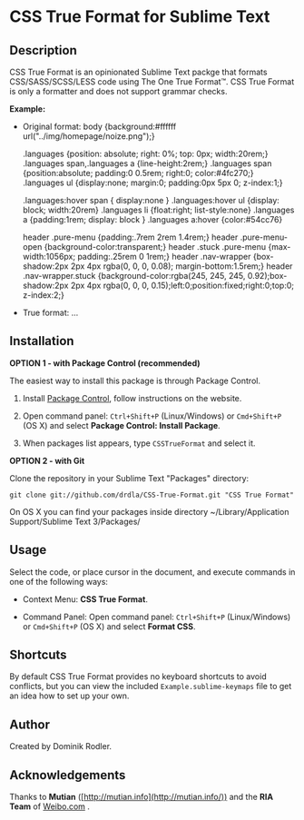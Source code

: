 CSS True Format for Sublime Text
================================


Description
-----------

CSS True Format is an opinionated Sublime Text packge that formats CSS/SASS/SCSS/LESS code
using The One True Format&#8482;.
CSS True Format is only a formatter and does not support grammar checks.

**Example:**

* Original format:
    body {background:#ffffff url("../img/homepage/noize.png");}

    .languages {position: absolute; right: 0%; top: 0px; width:20rem;}
    .languages span,.languages a {line-height:2rem;}
    .languages span {position:absolute; padding:0 0.5rem; right:0; color:#4fc270;}
    .languages ul {display:none; margin:0; padding:0px 5px 0; z-index:1;}

    .languages:hover span { display:none }
    .languages:hover ul {display: block; width:20rem}
    .languages li {float:right; list-style:none}
    .languages a {padding:1rem; display: block }
    .languages a:hover {color:#54cc76}


    header .pure-menu {padding:.7rem 2rem 1.4rem;}
    header .pure-menu-open {background-color:transparent;}
    header .stuck .pure-menu {max-width:1056px; padding:.25rem 0 1rem;}
    header .nav-wrapper {box-shadow:2px 2px 4px rgba(0, 0, 0, 0.08); margin-bottom:1.5rem;}
    header .nav-wrapper.stuck {background-color:rgba(245, 245, 245, 0.92);box-shadow:2px 2px 4px rgba(0, 0, 0, 0.15);left:0;position:fixed;right:0;top:0; z-index:2;}


* True format:
    ...


Installation
------------

**OPTION 1 - with Package Control (recommended)**

The easiest way to install this package is through Package Control.

1. Install [Package Control](https://sublime.wbond.net/installation), follow instructions on the website.

2. Open command panel: `Ctrl+Shift+P` (Linux/Windows) or `Cmd+Shift+P` (OS X) and select **Package Control: Install Package**.

3. When packages list appears, type `CSSTrueFormat` and select it.


**OPTION 2 - with Git**

Clone the repository in your Sublime Text "Packages" directory:

    git clone git://github.com/drdla/CSS-True-Format.git "CSS True Format"

On OS X you can find your packages inside directory
    ~/Library/Application Support/Sublime Text 3/Packages/


Usage
-----

Select the code, or place cursor in the document, and execute commands in one of the following ways:

* Context Menu: **CSS True Format**.

* Command Panel: Open command panel: `Ctrl+Shift+P` (Linux/Windows) or `Cmd+Shift+P` (OS X) and select **Format CSS**.


Shortcuts
---------

By default CSS True Format provides no keyboard shortcuts to avoid conflicts, but you can view the included `Example.sublime-keymaps` file to get an idea how to set up your own.


Author
------

Created by Dominik Rodler.


Acknowledgements
----------------

Thanks to **Mutian** ([http://mutian.info](http://mutian.info/)) and the **RIA Team** of [Weibo.com](http://weibo.com/) .
